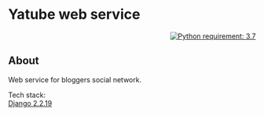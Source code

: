 # Yatube web service

<p align="right">
<a href="https://docs.python.org/3.7/">
<img src="https://img.shields.io/badge/Python-3.7-FFE873.svg?labelColor=4B8BBE" 
alt="Python requirement: 3.7">
</a>
</p>

## About

Web service for bloggers social network.

Tech stack: \
[Django 2.2.19](https://docs.djangoproject.com/en/2.2/)
